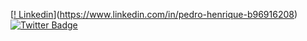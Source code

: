 [[! Linkedin](https://img.shields.io/badge/-Pedro_Henrique-34CB84?style=flat-square&labelColor=34CB84&logo=linkedin&logoColor=white&link=https://www.linkedin.com/in/pedro-henrique-b96916208/)](https://www.linkedin.com/in/pedro-henrique-b96916208)
[![Twitter Badge](https://img.shields.io/badge/-Pedro_Henrique-34CB84?style=flat-square&labelColor=34CB84&logo=linkedin&logoColor=white&link=https://www.linkedin.com/in/pedro-henrique-b96916208/)](https://twitter.com/dieegosf) 

<!---
pedro-henrique-sb/pedro-henrique-sb is a ✨ special ✨ repository because its `README.md` (this file) appears on your GitHub profile.
You can click the Preview link to take a look at your changes.
--->
